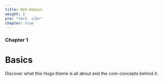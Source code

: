 ```yaml
---
title: Web-Domain
weight: 3
pre: "<b>3. </b>"
chapter: true
---
```


### Chapter 1

# Basics

Discover what this Hugo theme is all about and the core-concepts behind it.
